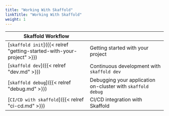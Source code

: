 ```yaml
---
title: "Working With Skaffold"
linkTitle: "Working With Skaffold"
weight: 1
---
```


| Skaffold Workflow | |
|----------|---|
| [`skaffold init`]({{< relref "getting-started-with-your-project" >}}) | Getting started with your project|
| [`skaffold dev`]({{< relref "dev.md" >}}) | Continuous development with `skaffold dev` |
| [`skaffold debug`]({{< relref "debug.md" >}}) | Debugging your application on-cluster with `skaffold debug` |
| [`CI/CD with skaffold`]({{< relref "ci-cd.md" >}}) | CI/CD integration with Skaffold |
